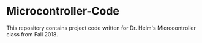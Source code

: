 # Microcontroller-Code

This repository contains project code written for Dr. Helm's Microcontroller class from Fall 2018.
